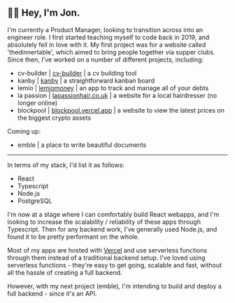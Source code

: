 ## 👋🏼 Hey, I'm Jon.


I'm currently a Product Manager, looking to transition across into an engineer role. I first started teaching myself to code back in 2019, and absolutely fell in love with it. My first project was for a website called 'thedinnertable', which aimed to bring people together via supper clubs. Since then, I've worked on a number of different projects, including:

- cv-builder | [cv-builder](https://cv-builder.app) | a cv building tool
- kanby | [kanby](https://kanby.vercel.app) | a straightforward kanban board
- lemio | [lemiomoney](https://lemio-rho.vercel.app) | an app to track and manage all of your debts
- la passion | [lapassionhair.co.uk](http://lapassionhair.co.uk) | a website for a local hairdresser (no longer online)
- blockpool | [blockpool.vercel.app](https://blockpool.vercel.app) | a website to view the latest prices on the biggest crypto assets

Coming up: 
- emble | a place to write beautiful documents

***

In terms of my stack, I'd list it as follows:

- React
- Typescript
- Node.js
- PostgreSQL

I'm now at a stage where I can comfortably build React webapps, and I'm looking to increase the scalability / reliability of these apps through Typescript. Then for any backend work, I've generally used Node.js, and found it to be pretty performant on the whole. 

Most of my apps are hosted with [Vercel](https://vercel.com) and use serverless functions through them instead of a traditional backend setup. I've loved using serverless functions - they're easy to get going, scalable and fast, without all the hassle of creating a full backend. 

However, with my next project (emble), I'm intending to build and deploy a full backend - since it's an API.
